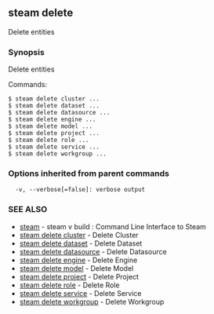 ## steam delete

Delete entities

### Synopsis


Delete entities

Commands:

    $ steam delete cluster ...
    $ steam delete dataset ...
    $ steam delete datasource ...
    $ steam delete engine ...
    $ steam delete model ...
    $ steam delete project ...
    $ steam delete role ...
    $ steam delete service ...
    $ steam delete workgroup ...

### Options inherited from parent commands

```
  -v, --verbose[=false]: verbose output
```

### SEE ALSO
* [steam](steam.md)	 - steam v build : Command Line Interface to Steam
* [steam delete cluster](steam_delete_cluster.md)	 - Delete Cluster
* [steam delete dataset](steam_delete_dataset.md)	 - Delete Dataset
* [steam delete datasource](steam_delete_datasource.md)	 - Delete Datasource
* [steam delete engine](steam_delete_engine.md)	 - Delete Engine
* [steam delete model](steam_delete_model.md)	 - Delete Model
* [steam delete project](steam_delete_project.md)	 - Delete Project
* [steam delete role](steam_delete_role.md)	 - Delete Role
* [steam delete service](steam_delete_service.md)	 - Delete Service
* [steam delete workgroup](steam_delete_workgroup.md)	 - Delete Workgroup

